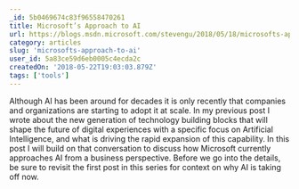 ```yaml
---
_id: 5b0469674c83f96558470261
title: Microsoft’s Approach to AI
url: https://blogs.msdn.microsoft.com/stevengu/2018/05/18/microsofts-approach-to-ai/
category: articles
slug: 'microsofts-approach-to-ai'
user_id: 5a83ce59d6eb0005c4ecda2c
createdOn: '2018-05-22T19:03:03.879Z'
tags: ['tools']
---
```


Although AI has been around for decades it is only recently that companies and organizations are starting to adopt it at scale.  In my previous post I wrote about the new generation of technology building blocks that will shape the future of digital experiences with a specific focus on Artificial Intelligence, and what is driving the rapid expansion of this capability. In this post I will build on that conversation to discuss how Microsoft currently approaches AI from a business perspective.  Before we go into the details, be sure to revisit the first post in this series for context on why AI is taking off now.
